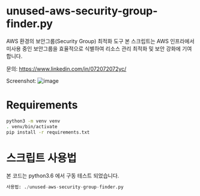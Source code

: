 # unused-aws-security-group-finder.py

AWS 환경의 보안그룹(Security Group) 최적화 도구
본 스크립트는 AWS 인프라에서 미사용 중인 보안그룹을 효율적으로 식별하여 리소스 관리 최적화 및 보안 강화에 기여합니다.

문의: https://www.linkedin.com/in/072072072yc/

Screenshot:
![image](https://github.com/user-attachments/assets/fdc937ac-0647-4f99-ace5-3773d4df0fdb)

# Requirements

```bash
python3 -m venv venv
. venv/bin/activate
pip install -r requirements.txt
```

# 스크립트 사용법

본 코드는 python3.6 에서 구동 테스트 되었습니다. 

```python
사용법: ./unused-aws-security-group-finder.py

